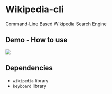 # Wikipedia-cli
Command-Line Based Wikipedia Search Engine

## Demo - How to use
![](https://https://github.com/ahmadshandawili/wikipedia-cli/blob/main/wikipedia-cli-demo.gif)

## Dependencies
- `wikipedia` library
- `keyboard` library
